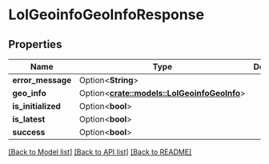 # LolGeoinfoGeoInfoResponse

## Properties

Name | Type | Description | Notes
------------ | ------------- | ------------- | -------------
**error_message** | Option<**String**> |  | [optional]
**geo_info** | Option<[**crate::models::LolGeoinfoGeoInfo**](LolGeoinfoGeoInfo.md)> |  | [optional]
**is_initialized** | Option<**bool**> |  | [optional]
**is_latest** | Option<**bool**> |  | [optional]
**success** | Option<**bool**> |  | [optional]

[[Back to Model list]](../README.md#documentation-for-models) [[Back to API list]](../README.md#documentation-for-api-endpoints) [[Back to README]](../README.md)


